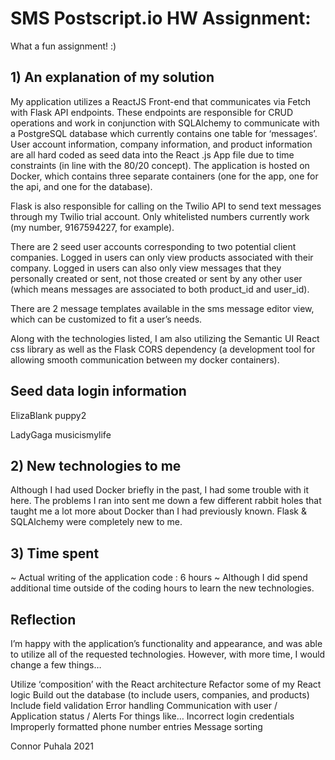 # SMS Postscript.io HW Assignment:

What a fun assignment! :)

## 1) An explanation of my solution

My application utilizes a ReactJS Front-end that communicates via Fetch with Flask API endpoints. These endpoints are responsible for CRUD operations and work in conjunction with SQLAlchemy to communicate with a PostgreSQL database which currently contains one table for ‘messages’. User account information, company information, and product information are all hard coded as seed data into the React .js App file due to time constraints (in line with the 80/20 concept). The application is hosted on Docker, which contains three separate containers (one for the app, one for the api, and one for the database).

Flask is also responsible for calling on the Twilio API to send text messages through my Twilio trial account. Only whitelisted numbers currently work (my number, 9167594227, for example). 

There are 2 seed user accounts corresponding to two potential client companies. Logged in users can only view products associated with their company. Logged in users can also only view messages that they personally created or sent, not those created or sent by any other user (which means messages are associated to both product_id and user_id).

There are 2 message templates available in the sms message editor view, which can be customized to fit a user’s needs.

Along with the technologies listed, I am also utilizing the Semantic UI React css library as well as the Flask CORS dependency (a development tool for allowing smooth communication between my docker containers). 

## Seed data login information

ElizaBlank
puppy2

LadyGaga
musicismylife

## 2) New technologies to me

Although I had used Docker briefly in the past, I had some trouble with it here. The problems I ran into sent me down a few different rabbit holes that taught me a lot more about Docker than I had previously known.
Flask & SQLAlchemy were completely new to me.

## 3) Time spent

~ Actual writing of the application code : 6 hours
~ Although I did spend additional time outside of the coding hours to learn the new technologies.

## Reflection

I’m happy with the application’s functionality and appearance, and was able to utilize all of the requested technologies. However, with more time, I would change a few things…

Utilize ‘composition’ with the React architecture 
Refactor some of my React logic
Build out the database (to include users, companies, and products)
Include field validation
Error handling
Communication with user / Application status / Alerts 
For things like…
Incorrect login credentials 
Improperly formatted phone number entries
Message sorting

Connor Puhala 2021









 
